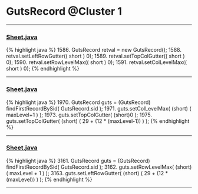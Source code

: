 # GutsRecord @Cluster 1

***

### [Sheet.java](https://searchcode.com/codesearch/view/15642365/)
{% highlight java %}
1586. GutsRecord retval = new GutsRecord();
1588. retval.setLeftRowGutter(( short ) 0);
1589. retval.setTopColGutter(( short ) 0);
1590. retval.setRowLevelMax(( short ) 0);
1591. retval.setColLevelMax(( short ) 0);
{% endhighlight %}

***

### [Sheet.java](https://searchcode.com/codesearch/view/15642365/)
{% highlight java %}
1970. GutsRecord guts = (GutsRecord) findFirstRecordBySid( GutsRecord.sid );
1971. guts.setColLevelMax( (short) ( maxLevel+1 ) );
1973.     guts.setTopColGutter( (short)0 );
1975.     guts.setTopColGutter( (short) ( 29 + (12 * (maxLevel-1)) ) );
{% endhighlight %}

***

### [Sheet.java](https://searchcode.com/codesearch/view/15642365/)
{% highlight java %}
3161. GutsRecord guts = (GutsRecord) findFirstRecordBySid( GutsRecord.sid );
3162. guts.setRowLevelMax( (short) ( maxLevel + 1 ) );
3163. guts.setLeftRowGutter( (short) ( 29 + (12 * (maxLevel)) ) );
{% endhighlight %}

***

